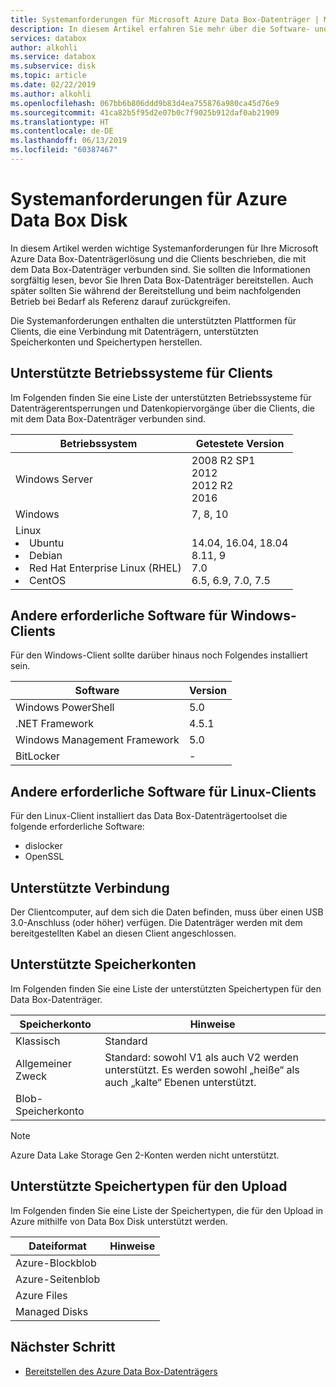 ```yaml
---
title: Systemanforderungen für Microsoft Azure Data Box-Datenträger | Microsoft-Dokumentation
description: In diesem Artikel erfahren Sie mehr über die Software- und Netzwerkanforderungen für Ihre Azure Data Box-Datenträger.
services: databox
author: alkohli
ms.service: databox
ms.subservice: disk
ms.topic: article
ms.date: 02/22/2019
ms.author: alkohli
ms.openlocfilehash: 067bb6b806ddd9b83d4ea755876a980ca45d76e9
ms.sourcegitcommit: 41ca82b5f95d2e07b0c7f9025b912daf0ab21909
ms.translationtype: HT
ms.contentlocale: de-DE
ms.lasthandoff: 06/13/2019
ms.locfileid: "60387467"
---
```

# <a name="azure-data-box-disk-system-requirements"></a>Systemanforderungen für Azure Data Box Disk

In diesem Artikel werden wichtige Systemanforderungen für Ihre Microsoft Azure Data Box-Datenträgerlösung und die Clients beschrieben, die mit dem Data Box-Datenträger verbunden sind. Sie sollten die Informationen sorgfältig lesen, bevor Sie Ihren Data Box-Datenträger bereitstellen. Auch später sollten Sie während der Bereitstellung und beim nachfolgenden Betrieb bei Bedarf als Referenz darauf zurückgreifen.

Die Systemanforderungen enthalten die unterstützten Plattformen für Clients, die eine Verbindung mit Datenträgern, unterstützten Speicherkonten und Speichertypen herstellen.


## <a name="supported-operating-systems-for-clients"></a>Unterstützte Betriebssysteme für Clients

Im Folgenden finden Sie eine Liste der unterstützten Betriebssysteme für Datenträgerentsperrungen und Datenkopiervorgänge über die Clients, die mit dem Data Box-Datenträger verbunden sind.

| **Betriebssystem** | **Getestete Version** |
| --- | --- |
| Windows Server |2008 R2 SP1 <br> 2012 <br> 2012 R2 <br> 2016 |
| Windows |7, 8, 10 |
|Linux <br> <li> Ubuntu </li><li> Debian </li><li> Red Hat Enterprise Linux (RHEL) </li><li> CentOS| <br>14.04, 16.04, 18.04 <br> 8.11, 9 <br> 7.0 <br> 6.5, 6.9, 7.0, 7.5 |  

## <a name="other-required-software-for-windows-clients"></a>Andere erforderliche Software für Windows-Clients

Für den Windows-Client sollte darüber hinaus noch Folgendes installiert sein.

| **Software**| **Version** |
| --- | --- |
| Windows PowerShell |5.0 |
| .NET Framework |4.5.1 |
| Windows Management Framework |5.0|
| BitLocker| - |

## <a name="other-required-software-for-linux-clients"></a>Andere erforderliche Software für Linux-Clients

Für den Linux-Client installiert das Data Box-Datenträgertoolset die folgende erforderliche Software:

- dislocker
- OpenSSL

## <a name="supported-connection"></a>Unterstützte Verbindung

Der Clientcomputer, auf dem sich die Daten befinden, muss über einen USB 3.0-Anschluss (oder höher) verfügen. Die Datenträger werden mit dem bereitgestellten Kabel an diesen Client angeschlossen.

## <a name="supported-storage-accounts"></a>Unterstützte Speicherkonten

Im Folgenden finden Sie eine Liste der unterstützten Speichertypen für den Data Box-Datenträger.

| **Speicherkonto** | **Hinweise** |
| --- | --- |
| Klassisch | Standard |
| Allgemeiner Zweck  |Standard: sowohl V1 als auch V2 werden unterstützt. Es werden sowohl „heiße“ als auch „kalte“ Ebenen unterstützt. |
| Blob-Speicherkonto | |

>[!NOTE]
> Azure Data Lake Storage Gen 2-Konten werden nicht unterstützt.


## <a name="supported-storage-types-for-upload"></a>Unterstützte Speichertypen für den Upload

Im Folgenden finden Sie eine Liste der Speichertypen, die für den Upload in Azure mithilfe von Data Box Disk unterstützt werden.

| **Dateiformat** | **Hinweise** |
| --- | --- |
| Azure-Blockblob | |
| Azure-Seitenblob  | |
| Azure Files  | |
| Managed Disks | |


## <a name="next-step"></a>Nächster Schritt

* [Bereitstellen des Azure Data Box-Datenträgers](data-box-disk-deploy-ordered.md)

